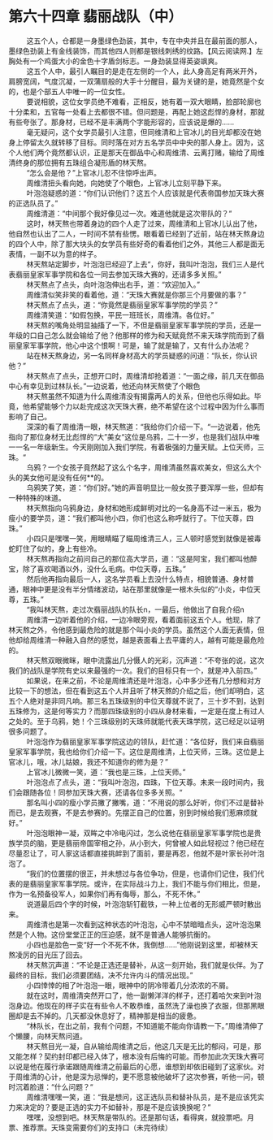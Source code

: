 <h1>第六十四章 翡丽战队（中）</h1>
<div id="content">&nbsp&nbsp&nbsp&nbsp&nbsp&nbsp&nbsp&nbsp
 这五个人，仓都是一身墨绿色劲装，其中，专在中央并且在最前面的那人，墨绿色劲装上有金线装饰，而其他四人则都是银线刺绣的纹路。【风云阅读网.】左胸处有一个鸡蛋大小的金色十字盾剑标志。一身劲装显得英姿飒爽。
 <br/>&nbsp&nbsp&nbsp&nbsp&nbsp&nbsp&nbsp&nbsp
 这五个人中，最引人瞩目的是走在左侧的一个人，此人身高足有两米开外，肩膀宽阔，气度沉凝，一双蒲扇般的大手十分醒目，最为关键的是，她竟然是个女的，也是个部五人中唯一的一位女性。
 <br/>&nbsp&nbsp&nbsp&nbsp&nbsp&nbsp&nbsp&nbsp
 要说相貌，这位女学员绝不难看，正相反，她有着一双大眼睛，脸部轮廓也十分柔和，五官每一处看上去都很不错。但问题是，再配上她这彪悍的身材，那就有些夸张了。那身材，已经不是丰满两个字能形容的，应该说是爆的……
 <br/>&nbsp&nbsp&nbsp&nbsp&nbsp&nbsp&nbsp&nbsp
 毫无疑问，这个女学员最引人注意，但同维清和上官冰儿的目光却都没在她身上停留太久就转移了目标。同时落在对方五名学员中中央的那人身上。因为，这个人他们两个竟然都认识，正是那天在御品中心和周维清、云离打赌，输给了周维清终身的那位拥有五珠组合凝形盾的林天熬。
 <br/>&nbsp&nbsp&nbsp&nbsp&nbsp&nbsp&nbsp&nbsp
 “怎么会是他？”上官冰儿忍不住惊呼出声。
 <br/>&nbsp&nbsp&nbsp&nbsp&nbsp&nbsp&nbsp&nbsp
 周维清扭头看向她，向她使了个眼色，上官冰儿立刻平静下来。
 <br/>&nbsp&nbsp&nbsp&nbsp&nbsp&nbsp&nbsp&nbsp
 叶泡泡疑惑的道：“你们认识他们？这五个人应该就是代表帝国参加天珠大赛的正选队员了。”
 <br/>&nbsp&nbsp&nbsp&nbsp&nbsp&nbsp&nbsp&nbsp
 周维清道：“中间那个我好像见过一次。难道他就是这次带队的？“
 <br/>&nbsp&nbsp&nbsp&nbsp&nbsp&nbsp&nbsp&nbsp
 这时，林天熬也带着身边的四个人走了过来，周维清和上官冰儿认出了他，他自然也认出了二人，一时间不禁有些愣。眼看着已经到了近前，站在林天熬身边的四个人中，除了那大块头的女学员有些好奇的看着他们之外，其他三人都是面无表情，一副不以为意的样子。
 <br/>&nbsp&nbsp&nbsp&nbsp&nbsp&nbsp&nbsp&nbsp
 林天熬站定脚步，叶泡泡已经迎了上去“，你好，我叫叶泡泡，我们三人是代表翡丽皇家军事学院和各位一同去参加天珠大赛的，还请多多关照。”
 <br/>&nbsp&nbsp&nbsp&nbsp&nbsp&nbsp&nbsp&nbsp
 林天熬点了点头，向叶泡泡伸出右手，道：“欢迎加入。”
 <br/>&nbsp&nbsp&nbsp&nbsp&nbsp&nbsp&nbsp&nbsp
 周维清似笑非笑的看着他，道：“天珠大赛就是你那三个月要做的事？”
 <br/>&nbsp&nbsp&nbsp&nbsp&nbsp&nbsp&nbsp&nbsp
 林天熬点了点头，道：“你竟然是翡丽皇家军事学院的学员？”
 <br/>&nbsp&nbsp&nbsp&nbsp&nbsp&nbsp&nbsp&nbsp
 周维清笑道：“如假包换，平民一班班长，周维清。各位好。”
 <br/>&nbsp&nbsp&nbsp&nbsp&nbsp&nbsp&nbsp&nbsp
 林天熬的嘴角处明显抽搐了一下，不但是翡丽皇家军事学院的学员，还是一年级的口自己怎么就会输给了他？他那样的修为和天赋竟然不来天珠学院而到了翡丽皇家军事学院，他心中这个恨啊！可是，输了就是输了，又有什么办法呢？
 <br/>&nbsp&nbsp&nbsp&nbsp&nbsp&nbsp&nbsp&nbsp
 站在林天熬身边，另一名同样身材高大的学员疑惑的问道：“队长，你认识他？”
 <br/>&nbsp&nbsp&nbsp&nbsp&nbsp&nbsp&nbsp&nbsp
 林天熬点了点头，正想开口时，周维清却抢着道：“一面之缘，前几天在御品中心有幸见到过林队长。”一边说着，他还向林天熬使了个眼色
 <br/>&nbsp&nbsp&nbsp&nbsp&nbsp&nbsp&nbsp&nbsp
 林天熬虽然不知道为什么周维清没有揭露两人的关系，但他也乐得如此。毕竟，他希望能够个力以赴完成这次天珠大赛，绝不希望在这个过程中因为什么事而影响了自己。
 <br/>&nbsp&nbsp&nbsp&nbsp&nbsp&nbsp&nbsp&nbsp
 深深的看了周维清一眼，林天熬道：“我给你们介绍一下。“一边说着，他先指向了那位身材无比彪悍的“大”美女“这位是乌鸦，二十一岁，也是我们战队中唯一一名一年级新生。今天刚刚加入我们学院，有着极强的力量天赋。上位天师，三珠。“
 <br/>&nbsp&nbsp&nbsp&nbsp&nbsp&nbsp&nbsp&nbsp
 乌鸦？一个女孩子竟然起了这么个名字，周维清虽然喜欢美女，但这么大个头的美女他可是没有任何**的。
 <br/>&nbsp&nbsp&nbsp&nbsp&nbsp&nbsp&nbsp&nbsp
 乌鸦笑了笑，道：“你们好。”她的声音明显比一般女孩子要浑厚一些，但却有一种特殊的味道。
 <br/>&nbsp&nbsp&nbsp&nbsp&nbsp&nbsp&nbsp&nbsp
 林天熬指向乌鸦身边，身材和她形成鲜明对比的一名身高不过一米五，极为瘦小的要学员，道：“我们都叫他小四，你们也这么称呼就行了。下位天尊，四珠。”
 <br/>&nbsp&nbsp&nbsp&nbsp&nbsp&nbsp&nbsp&nbsp
 小四只是嘿嘿一笑，用眼睛瞄了瞄周维清三人，三人顿时感觉到就像是被毒蛇盯住了似的，身上有些冷。
 <br/>&nbsp&nbsp&nbsp&nbsp&nbsp&nbsp&nbsp&nbsp
 林天熬再指向之前问自己的那位高大学员，道：“这是阿宝，我们都叫他醉宝，除了喜欢喝酒以外，没什么毛病。中位天尊，五珠。”
 <br/>&nbsp&nbsp&nbsp&nbsp&nbsp&nbsp&nbsp&nbsp
 然后他再指向最后一人，这名学员看上去没什么特点，相貌普通、身材普通，眼神中更是没有半分情绪波动，站在那里就像是一根木头似的“小炎，中位天尊，五珠。”
 <br/>&nbsp&nbsp&nbsp&nbsp&nbsp&nbsp&nbsp&nbsp
 “我叫林天熬，走过次翡丽战队的队长n，一最后，他做出了自我介绍n
 <br/>&nbsp&nbsp&nbsp&nbsp&nbsp&nbsp&nbsp&nbsp
 周维清一边听着他的介绍，一边冷眼旁观，看着面前这五个人。他现，除了林天熬之外，令他感到最危险的就是那个叫小炎的学员。虽然这个人面无表情，但他却给周维清一种融入自然的感觉，越是表面看上去平庸的人，越有可能是最危险的。
 <br/>&nbsp&nbsp&nbsp&nbsp&nbsp&nbsp&nbsp&nbsp
 林天熬双眼微眯，眼中流露出几分慑人的光彩，沉声道：“不夸张的说，这次我们的战队是学院有史以来最强的一次。我们的目标只有一个，就是冲入前四。”
 <br/>&nbsp&nbsp&nbsp&nbsp&nbsp&nbsp&nbsp&nbsp
 如果说，在来之前，不论是周维清还是叶泡泡，心中多少还有几分想和对方比较一下的想法，但在看到这五个人并且听了林天熬的介绍之后，他们却明白，这五个人绝对是非同凡响。那三名五珠级别的中位天尊就不说了，三十岁不到，达到五珠修为，这是何等实力？而那四珠级别的小四从身材来看，一定是在度上有过人之处的。至于乌鸦，她！个三珠级别的天珠师就能代表天珠学院，这已经足以证明很多问题了。
 <br/>&nbsp&nbsp&nbsp&nbsp&nbsp&nbsp&nbsp&nbsp
 叶泡泡作为翡丽皇家军事学院这边的领队，赶忙道：“各位好，我们来自翡丽皇家军事学院，我也给你们介绍一下。这位是周维清，上位天师，三珠。这位是上官冰儿，哦，冰儿姑娘，我还不知道你的修为是？”
 <br/>&nbsp&nbsp&nbsp&nbsp&nbsp&nbsp&nbsp&nbsp
 上官冰儿微微一笑，道：“我也是三珠，上位天师。”
 <br/>&nbsp&nbsp&nbsp&nbsp&nbsp&nbsp&nbsp&nbsp
 叶泡泡点了点头，道：“我叫叶泡泡，四珠，下位天尊。未来一段时间内，我们会跟随各位！同参加天珠大赛，还请各位多多关照。“
 <br/>&nbsp&nbsp&nbsp&nbsp&nbsp&nbsp&nbsp&nbsp
 那名叫小四的瘦小学员撇了撇嘴，道：“不用说的那么好听，你们不过是替补而已，是去观赛，不是去参赛的。先摆正自己的位置，别到时候给我们惹麻烦就好。”
 <br/>&nbsp&nbsp&nbsp&nbsp&nbsp&nbsp&nbsp&nbsp
 叶泡泡眼神一凝，双眸之中冷电闪过，怎么说他在翡丽皇家军事学院也是贵族学员的脑，更是翡丽帝国宰相之孙，从小到大，何曾被人如此轻视过？他已经在尽量忍让了，可人家这话都直接挑衅到了面前，要是再忍，他就不是叶家长孙叶泡泡了。
 <br/>&nbsp&nbsp&nbsp&nbsp&nbsp&nbsp&nbsp&nbsp
 “我们的位置摆的很正，并未想过与各位争功，但是，也请你们记住，我们代表的是翡丽皇家军事学院。或许，在实际战斗力上，我们不能与你们相比，但是，作为一名预备役军人，如果你们再有侮辱，那么，不死不休。”
 <br/>&nbsp&nbsp&nbsp&nbsp&nbsp&nbsp&nbsp&nbsp
 说道最后四个字的时候，叶泡泡斩钉截铁，一种上位者的无形威严顿时散出来。
 <br/>&nbsp&nbsp&nbsp&nbsp&nbsp&nbsp&nbsp&nbsp
 周维清也是第一次看到这种状态的叶泡泡，心中不禁暗暗点头，这叶泡泡果然是个人物。这份堂堂正正的压迫感，就不是普通人能够抗衡的。
 <br/>&nbsp&nbsp&nbsp&nbsp&nbsp&nbsp&nbsp&nbsp
 小四也是脸色一变“好一个不死不休，我倒想……”他刚说到这里，却被林天熬凌厉的目光压了回去。
 <br/>&nbsp&nbsp&nbsp&nbsp&nbsp&nbsp&nbsp&nbsp
 林天熬沉声道：“不论是正选还是替补，从这一刻开始，我们就是伙伴。为了最终的目标，我们必须要团结，决不允许内斗的情况出现。”
 <br/>&nbsp&nbsp&nbsp&nbsp&nbsp&nbsp&nbsp&nbsp
 小四悻悻的相了叶泡泡一眼，眼神中的阴冷带着几分浓浓的不屑。
 <br/>&nbsp&nbsp&nbsp&nbsp&nbsp&nbsp&nbsp&nbsp
 就在这时，周维清突然开口了，他一副懒洋洋的样子，还打着哈欠来到叶泡泡身边。他现在的样子实在有些令人不敢恭维，虽然洗了澡也换了衣服，但那黑眼圈却是去不掉的。几天都没休息好了，精神那是相当的疲惫。
 <br/>&nbsp&nbsp&nbsp&nbsp&nbsp&nbsp&nbsp&nbsp
 “林队长，在出之前，我有个问题，不知道能不能向你请教一下。”周维清伸了个懒腰，向林天熬问道。
 <br/>&nbsp&nbsp&nbsp&nbsp&nbsp&nbsp&nbsp&nbsp
 林天熬目光一凝，自从输给周维清之后，他这几天是无比的郁闷，可是，那又能怎样？契约封印都已经入体了，根本没有后悔的可能。而参加此次天珠大赛可以说是他在履行承诺跟随周维清之前最后的心愿，谁想到却依旧碰到了这家伙。对于周维清的心计，他是深为忌惮的，更不愿意被他破坏了这次参赛，听他一问，顿时沉着脸道：“什么问题？“
 <br/>&nbsp&nbsp&nbsp&nbsp&nbsp&nbsp&nbsp&nbsp
 周维清嘿嘿一笑，道：“我是想问，这正选队员和替补队员，是不是应该凭实力来决定的？要是正选的实力不如替补，那是不是应该换换呢？”
 <br/>&nbsp&nbsp&nbsp&nbsp&nbsp&nbsp&nbsp&nbsp
 嘿嘿，没想到吧。林天熬是带队的。还是那句话，看得爽，就投票吧。月票、推荐票。天珠变需要你们的支持口（未完待续）
 <br/>&nbsp&nbsp&nbsp&nbsp&nbsp&nbsp&nbsp&nbsp
 <br/>&nbsp&nbsp&nbsp&nbsp&nbsp&nbsp&nbsp&nbsp
</div>
